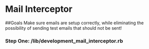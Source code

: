 # Mail Interceptor
##Goals
Make sure emails are setup correctly, while eliminating the possibility of
sending test emails that should not be sent!

### Step One: /lib/development_mail_interceptor.rb

